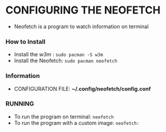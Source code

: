 # CONFIGURING THE NEOFETCH

* Neofetch is a program to watch information on terminal

### How to Install

* Install the _w3m_ : `sudo pacman -S w3m`
* Install the Neofetch: `sudo pacman neofetch`

### Information

* CONFIGURATION FILE: **~/.config/neofetch/config.conf**

### RUNNING

* To run the program on terminal: `neofetch`
* To run the program with a custom image: `neofetch:`
